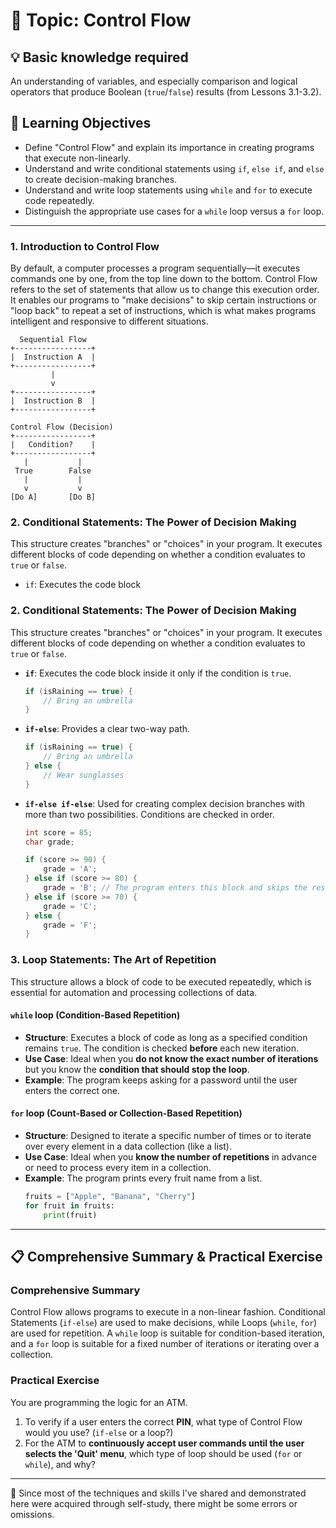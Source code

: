 # 📖 Topic: Control Flow

## 💡 Basic knowledge required

An understanding of variables, and especially comparison and logical operators that produce Boolean (`true`/`false`) results (from Lessons 3.1-3.2).

## 🎯 Learning Objectives

- Define "Control Flow" and explain its importance in creating programs that execute non-linearly.
- Understand and write conditional statements using `if`, `else if`, and `else` to create decision-making branches.
- Understand and write loop statements using `while` and `for` to execute code repeatedly.
- Distinguish the appropriate use cases for a `while` loop versus a `for` loop.

---

### 1. Introduction to Control Flow

By default, a computer processes a program sequentially—it executes commands one by one, from the top line down to the bottom. Control Flow refers to the set of statements that allow us to change this execution order. It enables our programs to "make decisions" to skip certain instructions or "loop back" to repeat a set of instructions, which is what makes programs intelligent and responsive to different situations.

```
  Sequential Flow
+-----------------+
|  Instruction A  |
+-----------------+
         |
         v
+-----------------+
|  Instruction B  |
+-----------------+

Control Flow (Decision)
+-----------------+
|   Condition?    |
+-----------------+
   |           |
 True        False
   |           |
   v           v
[Do A]       [Do B]
```

### 2. Conditional Statements: The Power of Decision Making

This structure creates "branches" or "choices" in your program. It executes different blocks of code depending on whether a condition evaluates to `true` or `false`.

- `if`: Executes the code block
### 2. Conditional Statements: The Power of Decision Making

This structure creates "branches" or "choices" in your program. It executes different blocks of code depending on whether a condition evaluates to `true` or `false`.

- **`if`**: Executes the code block inside it only if the condition is `true`.
  ```java
  if (isRaining == true) {
      // Bring an umbrella
  }
  ```
- **`if-else`**: Provides a clear two-way path.
  ```java
  if (isRaining == true) {
      // Bring an umbrella
  } else {
      // Wear sunglasses
  }
  ```
- **`if-else if-else`**: Used for creating complex decision branches with more than two possibilities. Conditions are checked in order.
  ```java
  int score = 85;
  char grade;

  if (score >= 90) {
      grade = 'A';
  } else if (score >= 80) {
      grade = 'B'; // The program enters this block and skips the rest.
  } else if (score >= 70) {
      grade = 'C';
  } else {
      grade = 'F';
  }
  ```

### 3. Loop Statements: The Art of Repetition

This structure allows a block of code to be executed repeatedly, which is essential for automation and processing collections of data.

#### `while` loop (Condition-Based Repetition)
- **Structure**: Executes a block of code as long as a specified condition remains `true`. The condition is checked **before** each new iteration.
- **Use Case**: Ideal when you **do not know the exact number of iterations** but you know the **condition that should stop the loop**.
- **Example**: The program keeps asking for a password until the user enters the correct one.

#### `for` loop (Count-Based or Collection-Based Repetition)
- **Structure**: Designed to iterate a specific number of times or to iterate over every element in a data collection (like a list).
- **Use Case**: Ideal when you **know the number of repetitions** in advance or need to process every item in a collection.
- **Example**: The program prints every fruit name from a list.
  ```python
  fruits = ["Apple", "Banana", "Cherry"]
  for fruit in fruits:
      print(fruit)
  ```

---

## 📋 Comprehensive Summary & Practical Exercise

### Comprehensive Summary

Control Flow allows programs to execute in a non-linear fashion. Conditional Statements (`if-else`) are used to make decisions, while Loops (`while`, `for`) are used for repetition. A `while` loop is suitable for condition-based iteration, and a `for` loop is suitable for a fixed number of iterations or iterating over a collection.

### Practical Exercise

You are programming the logic for an ATM.

1.  To verify if a user enters the correct **PIN**, what type of Control Flow would you use? (`if-else` or a loop?)
2.  For the ATM to **continuously accept user commands until the user selects the 'Quit' menu**, which type of loop should be used (`for` or `while`), and why?

---

📍 Since most of the techniques and skills I've shared and demonstrated here were acquired through self-study, there might be some errors or omissions.